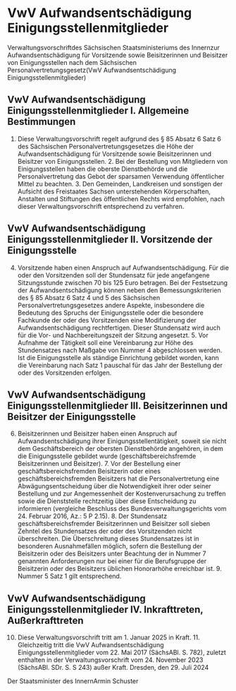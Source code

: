 # VwV Aufwandsentschädigung Einigungsstellenmitglieder

Verwaltungsvorschriftdes Sächsischen Staatsministeriums des Innernzur Aufwandsentschädigung für Vorsitzende sowie Beisitzerinnen und Beisitzer von Einigungsstellen nach dem Sächsischen Personalvertretungsgesetz(VwV Aufwandsentschädigung Einigungsstellenmitglieder)

## VwV Aufwandsentschädigung Einigungsstellenmitglieder I. Allgemeine Bestimmungen

1. Diese Verwaltungsvorschrift regelt aufgrund des § 85 Absatz 6 Satz 6 des Sächsischen Personalvertretungsgesetzes die Höhe der Aufwandsentschädigung für Vorsitzende sowie Beisitzerinnen und Beisitzer von Einigungsstellen. 2. Bei der Bestellung von Mitgliedern von Einigungsstellen haben die oberste Dienstbehörde und die Personalvertretung das Gebot der sparsamen Verwendung öffentlicher Mittel zu beachten. 3. Den Gemeinden, Landkreisen und sonstigen der Aufsicht des Freistaates Sachsen unterstehenden Körperschaften, Anstalten und Stiftungen des öffentlichen Rechts wird empfohlen, nach dieser Verwaltungsvorschrift entsprechend zu verfahren. 
## VwV Aufwandsentschädigung Einigungsstellenmitglieder II. Vorsitzende der Einigungsstelle

4. Vorsitzende haben einen Anspruch auf Aufwandsentschädigung. Für die oder den Vorsitzenden soll der Stundensatz für jede angefangene Sitzungsstunde zwischen 70 bis 125 Euro betragen. Bei der Festsetzung der Aufwandsentschädigung können neben den Bemessungskriterien des § 85 Absatz 6 Satz 4 und 5 des Sächsischen Personalvertretungsgesetzes andere Aspekte, insbesondere die Bedeutung des Spruchs der Einigungsstelle oder die besondere Fachkunde der oder des Vorsitzenden eine Modifizierung der Aufwandsentschädigung rechtfertigen. Dieser Stundensatz wird auch für die Vor- und Nachbereitungszeit der Sitzung angesetzt. 5. Vor Aufnahme der Tätigkeit soll eine Vereinbarung zur Höhe des Stundensatzes nach Maßgabe von Nummer 4 abgeschlossen werden. Ist die Einigungsstelle als ständige Einrichtung gebildet worden, kann die Vereinbarung nach Satz 1 pauschal für das Jahr der Bestellung der oder des Vorsitzenden erfolgen. 
## VwV Aufwandsentschädigung Einigungsstellenmitglieder III. Beisitzerinnen und Beisitzer der Einigungsstelle

6. Beisitzerinnen und Beisitzer haben einen Anspruch auf Aufwandsentschädigung ihrer Einigungsstellentätigkeit, soweit sie nicht dem Geschäftsbereich der obersten Dienstbehörde angehören, in dem die Einigungsstelle gebildet wurde (geschäftsbereichsfremde Beisitzerinnen und Beisitzer). 7. Vor der Bestellung einer geschäftsbereichsfremden Beisitzerin oder eines geschäftsbereichsfremden Beisitzers hat die Personalvertretung eine Abwägungsentscheidung über die Notwendigkeit ihrer oder seiner Bestellung und zur Angemessenheit der Kostenverursachung zu treffen sowie die Dienststelle rechtzeitig über diese Entscheidung zu informieren (vergleiche Beschluss des Bundesverwaltungsgerichts vom 24. Februar 2016, Az.: 5 P 2.15). 8. Der Stundensatz geschäftsbereichsfremder Beisitzerinnen und Beisitzer soll sieben Zehntel des Stundensatzes der oder des Vorsitzenden nicht überschreiten. Die Überschreitung dieses Stundensatzes ist in besonderen Ausnahmefällen möglich, sofern die Bestellung der Beisitzerin oder des Beisitzers unter Beachtung der in Nummer 7 genannten Anforderungen nur bei einer für die Berufsgruppe der Beisitzerin oder des Beisitzers üblichen Honorarhöhe erreichbar ist. 9. Nummer 5 Satz 1 gilt entsprechend. 
## VwV Aufwandsentschädigung Einigungsstellenmitglieder IV. Inkrafttreten, Außerkrafttreten

10. Diese Verwaltungsvorschrift tritt am 1. Januar 2025 in Kraft. 11. Gleichzeitig tritt die VwV Aufwandsentschädigung Einigungsstellenmitglieder vom 22. Mai 2017 (SächsABl. S. 782), zuletzt enthalten in der Verwaltungsvorschrift vom 24. November 2023 (SächsABl. SDr. S. S 243) außer Kraft. Dresden, den 29. Juli 2024

Der Staatsminister des InnernArmin Schuster

